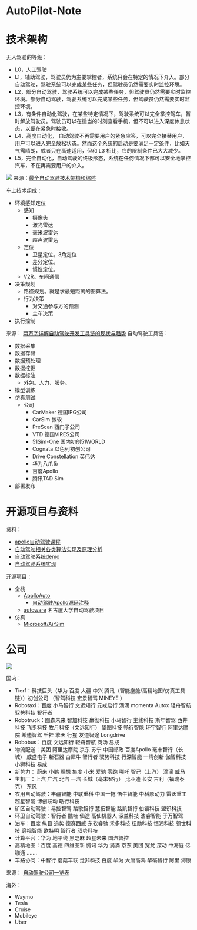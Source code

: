 # AutoPilot-Note

# 技术架构

无人驾驶的等级：
- L0，人工驾驶
- L1，辅助驾驶，驾驶员仍为主要掌控者，系统只会在特定的情况下介入。部分自动驾驶，驾驶系统可以完成某些任务，但驾驶员仍然需要实时监控环境。
- L2，部分自动驾驶，驾驶系统可以完成某些任务，但驾驶员仍然需要实时监控环境。部分自动驾驶，驾驶系统可以完成某些任务，但驾驶员仍然需要实时监控环境。
- L3，有条件自动化驾驶，在某些特定情况下，驾驶系统可以完全掌控驾车，暂时解放驾驶员。驾驶员可以在适当的时刻查看手机，但不可以进入深度休息状态，以便在紧急时接收。
- L4，高度自动化， 自动驾驶不再需要用户的紧急应答，可以完全接替用户，用户可以进入完全放松状态。然而这个系统的启动是要满足一定条件，比如天气需晴朗，或者只在高速适用，但和 L3 相比，它的限制条件已大大减少。
- L5，完全自动化，自动驾驶的终极形态，系统在任何情况下都可以安全地掌控汽车，不在再需要用户的介入。


![](static/autopilot_arch.jpg)
来源：[最全自动驾驶技术架构和综述](https://zhuanlan.zhihu.com/p/372491205)

车上技术组成：
- 环境感知定位
  - 感知
    - 摄像头
    - 激光雷达
    - 毫米波雷达
    - 超声波雷达 
  - 定位 
    - 卫星定位。3角定位
    - 差分定位。
    - 惯性定位。
  - V2R。车间通信
- 决策规划
  - 路径规划。就是求最短距离的图算法。
  - 行为决策
    - 对交通参与方的预测
    - 主车决策
- 执行控制

来源： [两万字详解自动驾驶开发工具链的现状与趋势](https://zhuanlan.zhihu.com/p/471442191)
自动驾驶工具链：
- 数据采集
- 数据存储
- 数据预处理
- 数据挖掘
- 数据标注
  - 外包。人力、服务。 
- 模型训练
- 仿真测试
  - 公司
    - CarMaker 德国IPG公司
    - CarSim 微软
    - PreScan 西门子公司
    - VTD 德国VIRES公司
    - 51Sim-One 国内初创51WORLD
    - Cognata 以色列初创公司
    - Drive Constellation 英伟达
    - 华为八爪鱼
    - 百度Apollo
    - 腾讯TAD Sim
- 部署发布


# 开源项目与资料

资料：
- [apollo自动驾驶课程](https://developer.apollo.auto/devcenter/idpcourse_cn.html)
- [自动驾驶相关各类算法实现及原理分析](https://github.com/dstarer/Robotics)
- [自动驾驶系统demo](https://github.com/ahuer2435/Autopilot_demo)
- [自动驾驶系统实现](https://github.com/sunmiaozju/smartcar)


开源项目：
- 全栈
  - [ApolloAuto](https://github.com/ApolloAuto)
    - [自动驾驶Apollo源码注释](https://github.com/slam-code/apollo) 
  - [autoware](https://www.autoware.org/) 名古屋大学自动驾驶项目
- 仿真
  - [Microsoft/AirSim](https://github.com/Microsoft/AirSim)

# 公司

![](/static/autopilot_company.jpg)

国内：
- Tier1：科技巨头（华为 百度 大疆 中兴 腾讯（智能座舱/高精地图/仿真工具链））初创公司 （智驾科技 宏景智驾 MINEYE ）
- Robotaxi：百度 小马智行 文远知行 元戎启行 滴滴 momenta Autox 轻舟智航 驭势科技 智行者
- Robotruck：图森未来 智加科技 赢彻科技 小马智行 主线科技 斯年智驾 西井科技 飞步科技 牧月科技（文远知行） 挚图科技 畅行智能 环宇智行 阿里达摩院 希迪智驾 千挂 擎天 行猩 友道智途 Longdrive
- Robobus：百度 文远知行 轻舟智航 商汤 易成
- 物流配送：美团 阿里达摩院 京东 苏宁 中国邮政 百度Apollo 毫末智行（长城） 威盛电子 新石器 白犀牛 智行者 驭势科技 行深智能 一清创新 伽智科技 小狮科技 易成
- 新势力： 蔚来 小鹏 理想 集度 小米 爱驰 零跑 哪吒 智己（上汽） 滴滴 威马
- 主机厂：上汽 广汽 北汽 一汽 长城（毫末智行） 比亚迪 长安 吉利（福瑞泰克） 东风
- 农用自动驾驶：丰疆智能 中联重科 中国一拖 悟牛智能 中科原动力 雷沃重工 超星智能 博创联动 皓行科技
- 矿区自动驾驶：易控智驾 踏歌智行 慧拓智能 路凯智行 伯镭科技 盟识科技
- 环卫自动驾驶：智行者 酷哇 仙途 高仙机器人 深兰科技 浩睿智能 于万智驾
- 泊车：百度 纵目 追势 德赛西威 东软睿驰 禾多科技 纽励科技 恒润科技 领世科技 磨视智能 欧特明 智行者 驭势科技
- 计算平台：华为 地平线 黑芝麻 超星未来 国汽智控
- 高精地图：百度 高德 四维图新 腾讯 华为 滴滴 京东 美团 宽凳 深动 中海庭 亿咖通 .......
- 车路协同：中智行 蘑菇车联 觉非科技 百度 华为 大唐高鸿 华砺智行 阿里 海康

来源： [自动驾驶公司一览表](https://zhuanlan.zhihu.com/p/392964561)

海外：
- Waymo
- Tesla
- Cruise
- Mobileye
- Uber